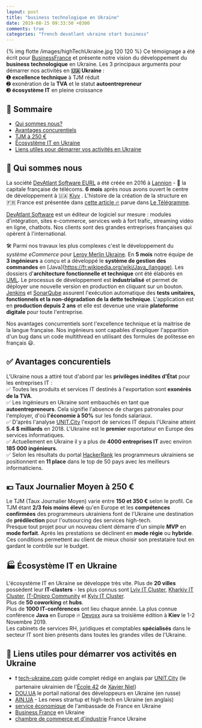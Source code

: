 ```yaml
---
layout: post
title: "business technologique en Ukraine"
date: 2019-08-15 09:33:50 +0300
comments: true
categories: "french devatlant ukraine start business"
---
```

{% img flotte /images/highTechUkraine.jpg 120 120 %}
Ce témoignage a été écrit pour [BusinessFrance](http://www.businessfrance.fr) et présente notre vision du développement du **business technologique** en Ukraine.
Les 3 principaux arguments pour démarrer nos activités en **&#127482;&#127462; Ukraine** :  
 &#x278A; **excellence technique** à TJM réduit  
 &#10123; exonération de la **TVA** et le statut **autoentrepreneur**  
 &#10124; **écosystème IT** en pleine croissance 
<!-- more -->
## &#128214; Sommaire

* [Qui sommes nous?](#devatlant)
* [Avantages concurentiels](#avantages)
* [TJM à 250 €](#tjm)
* [Écosystème IT en Ukraine](#ecosysteme)
* [Liens utiles pour démarrer vos activités en Ukraine](#liens)


## <a name="devatlant"></a>&#128119; Qui sommes nous
La société [DevAtlant Software EURL](https://devatlant.com/) a été créée en 2016 à [Lannion](https://fr.wikipedia.org/wiki/Lannion) - &#128225; la capitale française de télécoms.
**6 mois** après nous avons ouvert le centre de développement à &#127482;&#127462; [Kiyv](https://fr.wikipedia.org/wiki/Kiev) .
L'histoire de la création de la structure en &#127467;&#127479; France  est présentée dans [cette article &#128293;](https://www.letelegramme.fr/cotes-darmor/lannion/start-up-un-ingenieur-venu-de-l-est-08-12-2016-11322768.php)
 parue dans [Le Télégramme](https://www.letelegramme.fr).
 

[DevAtlant Software](https://devatlant.com) est un éditeur de logiciel sur mesure : modules d'intégration, 
sites e-commerce, services web à fort trafic, streaming vidéo en ligne, chatbots. 
Nos clients sont des grandes entreprises françaises qui opèrent à l'international.  

&#128736; Parmi nos travaux les plus complexes c'est le développement du _système eCommerce_ pour  [Leroy Merlin Ukraine](https://www.leroymerlin.ua). 
En **5 mois** notre équipe de **3 ingénieurs** a conçu et a développé le **système de gestion des commandes** en [Java](https://fr.wikipedia.org/wiki/Java_(langage). 
Les dossiers d'**architecture fonctionnelle et technique** ont été élaborés en [UML](https://en.wikipedia.org/wiki/Unified_Modeling_Language). 
Le processus de développement est **industrialisé** et permet de déployer une nouvelle version en production en cliquant sur un bouton. 
[Jenkins](https://jenkins.io/) et [SonarQube](https://www.sonarqube.org/) assurent l'exécution automatique des __tests unitaires, fonctionnels et la non-dégradation de la dette technique__. 
L'application est en **production depuis 2 ans** et elle est devenue une vraie **plateforme digitale** pour toute l'entreprise.

Nos avantages concurrentiels sont l'excellence technique et la maitrise de la langue française. 
Nos ingénieurs sont capables d'expliquer l'apparition d'un bug dans un code multithread en utilisant des formules de politesse en français &#128515;.

## <a name="avantages"></a>&#9989; Avantages concurentiels
L'Ukraine nous a attiré tout d'abord par les **privilèges inédites d'État** pour les entreprises IT :     
&#9989; Toutes les produits et services IT destinés à l'exportation sont **exonérés de la TVA**.  
&#9989; Les ingénieurs en Ukraine sont embauchés en tant que **autoentrepreneurs**. Cela signifie l'absence de charges patronales pour l'employer, d'où **l'économie à 50%** sur les fonds salariaux.    
&#9989; D'après l'analyse [UNIT.City](https://unit.city) l'export de services IT depuis l'Ukraine atteint **5.4 $ milliards** en 2018. L'Ukraine est le **premier** exportateur en Europe des services informatiques.  
&#9989; Actuellement en Ukraine il y a plus de **4000 entreprises IT** avec environ **185 000 ingénieurs**.  
&#9989; Selon les résultats du portal [HackerRank](https://www.hackerrank.com/) les programmeurs ukrainiens se positionnent 
         en **11 place** dans le top de 50 pays avec les meilleurs informaticiens.
 

## <a name="tjm"></a> &#128182; Taux Journalier Moyen à 250 €
Le TJM (Taux Journalier Moyen) varie entre **150 et 350 €** selon le profil. 
Ce TJM étant **2/3 fois moins élevé** qu'en Europe et les **compétences confirmées** des programmeurs 
ukrainiens font de l'Ukraine une destination de **prédilection** pour l'outsourcing des services high-tech.  
Presque tout projet pour un nouveau client démarre d'un simple **MVP** en **mode forfait**. 
Après les prestations se déclinent en **mode régie** ou **hybride**. 
Ces conditions permettent au client de mieux choisir son prestataire tout en gardant le contrôle sur le budget.

## <a name="ecosysteme"></a>&#127981; Écosystème IT en Ukraine
L'écosystème IT en Ukraine se développe très vite. 
Plus de **20 villes** possèdent leur **IT-clasters** - les plus connus sont [Lviv IT Cluster](https://itcluster.lviv.ua/en/), [Kharkiv IT Cluster](https://it-kharkiv.com/), [IT-Dnipro Community](http://itdni.pro/en/) et [Kyiv IT Cluster](https://itcluster.kiev.ua/).   
Plus de **50 coworking** et **hubs**.  
Plus de **1000 IT-conférences** ont lieu chaque année. 
La plus connue conférence __Java__ en Europe &#128293; [Devoxx](https://devoxx.com.ua) aura sa troisième édition 
à **Kiev** le 1-2 Novembre 2019.  
Les cabinets de services RH, juridiques et comptables **spécialisés** dans le secteur IT sont bien présents dans toutes les grandes villes de l'Ukraine. 

## <a name="liens"></a>&#128279; Liens utiles pour démarrer vos activités en Ukraine

* &#10071; [tech-ukraine.com](https://tech-ukraine.com) guide complet rédigé en anglais par [UNIT.City](https://unit.city)
(le partenaire ukrainien de l'[École 42](https://www.42.fr/) de [Xavier Niel](https://en.wikipedia.org/wiki/Xavier_Niel))
* [DOU.UA](https://dou.ua) le portail national des développeurs en Ukraine (en russe)
* [AIN.UA](https://ain.ua/en) - Les news strartup et high-tech en Ukraine (en anglais) 
* [service économique](https://ua.ambafrance.org/Service-economique) de l'ambassade de France en Ukraine
* [Business France](https://ua.ambafrance.org/Business-France)  en Ukraine   
* [chambre de commerce et d'industrie](https://www.ccifu.com.ua) France Ukraine

